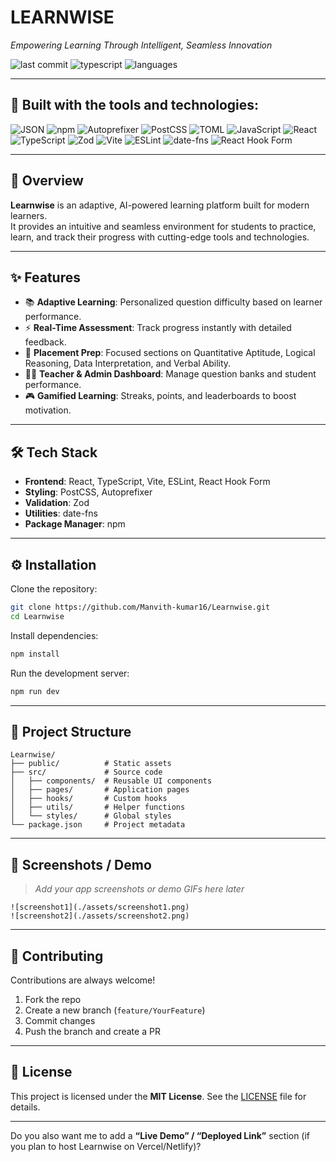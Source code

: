 # LEARNWISE

_Empowering Learning Through Intelligent, Seamless Innovation_

![last commit](https://img.shields.io/github/last-commit/Manvith-kumar16/Learnwise?color=blue)
![typescript](https://img.shields.io/badge/typescript-98.1%25-blue)
![languages](https://img.shields.io/github/languages/count/Manvith-kumar16/Learnwise)

---

## 🚀 Built with the tools and technologies:

![JSON](https://img.shields.io/badge/JSON-000000?logo=json&logoColor=white)
![npm](https://img.shields.io/badge/npm-CB3837?logo=npm&logoColor=white)
![Autoprefixer](https://img.shields.io/badge/Autoprefixer-DD3735?logo=autoprefixer&logoColor=white)
![PostCSS](https://img.shields.io/badge/PostCSS-DD3A0A?logo=postcss&logoColor=white)
![TOML](https://img.shields.io/badge/TOML-9C4121?logo=toml&logoColor=white)
![JavaScript](https://img.shields.io/badge/JavaScript-F7DF1E?logo=javascript&logoColor=black)
![React](https://img.shields.io/badge/React-61DAFB?logo=react&logoColor=black)
![TypeScript](https://img.shields.io/badge/TypeScript-3178C6?logo=typescript&logoColor=white)
![Zod](https://img.shields.io/badge/Zod-3066BE?logo=zod&logoColor=white)
![Vite](https://img.shields.io/badge/Vite-646CFF?logo=vite&logoColor=white)
![ESLint](https://img.shields.io/badge/ESLint-4B32C3?logo=eslint&logoColor=white)
![date-fns](https://img.shields.io/badge/datefns-770C56?logo=date-fns&logoColor=white)
![React Hook Form](https://img.shields.io/badge/React%20Hook%20Form-EC5990?logo=reacthookform&logoColor=white)

---

## 📖 Overview

**Learnwise** is an adaptive, AI-powered learning platform built for modern learners.  
It provides an intuitive and seamless environment for students to practice, learn, and track their progress with cutting-edge tools and technologies.

---

## ✨ Features

- 📚 **Adaptive Learning**: Personalized question difficulty based on learner performance.  
- ⚡ **Real-Time Assessment**: Track progress instantly with detailed feedback.  
- 🎯 **Placement Prep**: Focused sections on Quantitative Aptitude, Logical Reasoning, Data Interpretation, and Verbal Ability.  
- 👨‍🏫 **Teacher & Admin Dashboard**: Manage question banks and student performance.  
- 🎮 **Gamified Learning**: Streaks, points, and leaderboards to boost motivation.  

---

## 🛠️ Tech Stack

- **Frontend**: React, TypeScript, Vite, ESLint, React Hook Form  
- **Styling**: PostCSS, Autoprefixer  
- **Validation**: Zod  
- **Utilities**: date-fns  
- **Package Manager**: npm  

---

## ⚙️ Installation

Clone the repository:

```bash
git clone https://github.com/Manvith-kumar16/Learnwise.git
cd Learnwise
````

Install dependencies:

```bash
npm install
```

Run the development server:

```bash
npm run dev
```

---

## 📂 Project Structure

```
Learnwise/
├── public/          # Static assets
├── src/             # Source code
│   ├── components/  # Reusable UI components
│   ├── pages/       # Application pages
│   ├── hooks/       # Custom hooks
│   ├── utils/       # Helper functions
│   └── styles/      # Global styles
└── package.json     # Project metadata
```

---

## 📸 Screenshots / Demo

> *Add your app screenshots or demo GIFs here later*

```
![screenshot1](./assets/screenshot1.png)
![screenshot2](./assets/screenshot2.png)
```

---

## 🤝 Contributing

Contributions are always welcome!

1. Fork the repo
2. Create a new branch (`feature/YourFeature`)
3. Commit changes
4. Push the branch and create a PR

---

## 📜 License

This project is licensed under the **MIT License**.
See the [LICENSE](./LICENSE) file for details.

---



Do you also want me to add a **“Live Demo” / “Deployed Link”** section (if you plan to host Learnwise on Vercel/Netlify)?
```
